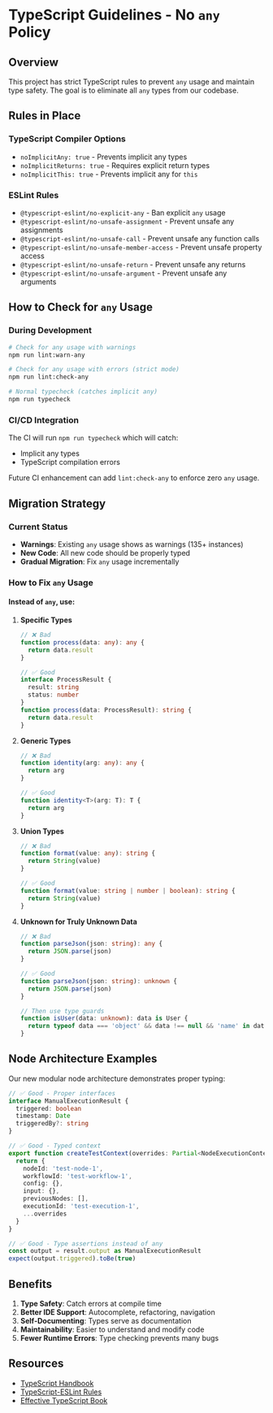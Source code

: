 # TypeScript Guidelines - No `any` Policy

## Overview

This project has strict TypeScript rules to prevent `any` usage and maintain type safety. The goal is to eliminate all `any` types from our codebase.

## Rules in Place

### TypeScript Compiler Options
- `noImplicitAny: true` - Prevents implicit any types
- `noImplicitReturns: true` - Requires explicit return types
- `noImplicitThis: true` - Prevents implicit any for `this`

### ESLint Rules
- `@typescript-eslint/no-explicit-any` - Ban explicit `any` usage
- `@typescript-eslint/no-unsafe-assignment` - Prevent unsafe any assignments
- `@typescript-eslint/no-unsafe-call` - Prevent unsafe any function calls
- `@typescript-eslint/no-unsafe-member-access` - Prevent unsafe property access
- `@typescript-eslint/no-unsafe-return` - Prevent unsafe any returns
- `@typescript-eslint/no-unsafe-argument` - Prevent unsafe any arguments

## How to Check for `any` Usage

### During Development
```bash
# Check for any usage with warnings
npm run lint:warn-any

# Check for any usage with errors (strict mode)
npm run lint:check-any

# Normal typecheck (catches implicit any)
npm run typecheck
```

### CI/CD Integration
The CI will run `npm run typecheck` which will catch:
- Implicit any types
- TypeScript compilation errors

Future CI enhancement can add `lint:check-any` to enforce zero `any` usage.

## Migration Strategy

### Current Status
- **Warnings**: Existing `any` usage shows as warnings (135+ instances)
- **New Code**: All new code should be properly typed
- **Gradual Migration**: Fix `any` usage incrementally

### How to Fix `any` Usage

#### Instead of `any`, use:

1. **Specific Types**
   ```typescript
   // ❌ Bad
   function process(data: any): any {
     return data.result
   }
   
   // ✅ Good
   interface ProcessResult {
     result: string
     status: number
   }
   function process(data: ProcessResult): string {
     return data.result
   }
   ```

2. **Generic Types**
   ```typescript
   // ❌ Bad
   function identity(arg: any): any {
     return arg
   }
   
   // ✅ Good
   function identity<T>(arg: T): T {
     return arg
   }
   ```

3. **Union Types**
   ```typescript
   // ❌ Bad
   function format(value: any): string {
     return String(value)
   }
   
   // ✅ Good
   function format(value: string | number | boolean): string {
     return String(value)
   }
   ```

4. **Unknown for Truly Unknown Data**
   ```typescript
   // ❌ Bad
   function parseJson(json: string): any {
     return JSON.parse(json)
   }
   
   // ✅ Good
   function parseJson(json: string): unknown {
     return JSON.parse(json)
   }
   
   // Then use type guards
   function isUser(data: unknown): data is User {
     return typeof data === 'object' && data !== null && 'name' in data
   }
   ```

## Node Architecture Examples

Our new modular node architecture demonstrates proper typing:

```typescript
// ✅ Good - Proper interfaces
interface ManualExecutionResult {
  triggered: boolean
  timestamp: Date
  triggeredBy?: string
}

// ✅ Good - Typed context
export function createTestContext(overrides: Partial<NodeExecutionContext> = {}): NodeExecutionContext {
  return {
    nodeId: 'test-node-1',
    workflowId: 'test-workflow-1',
    config: {},
    input: {},
    previousNodes: [],
    executionId: 'test-execution-1',
    ...overrides
  }
}

// ✅ Good - Type assertions instead of any
const output = result.output as ManualExecutionResult
expect(output.triggered).toBe(true)
```

## Benefits

1. **Type Safety**: Catch errors at compile time
2. **Better IDE Support**: Autocomplete, refactoring, navigation
3. **Self-Documenting**: Types serve as documentation
4. **Maintainability**: Easier to understand and modify code
5. **Fewer Runtime Errors**: Type checking prevents many bugs

## Resources

- [TypeScript Handbook](https://www.typescriptlang.org/docs/)
- [TypeScript-ESLint Rules](https://typescript-eslint.io/rules/)
- [Effective TypeScript Book](https://effectivetypescript.com/)
